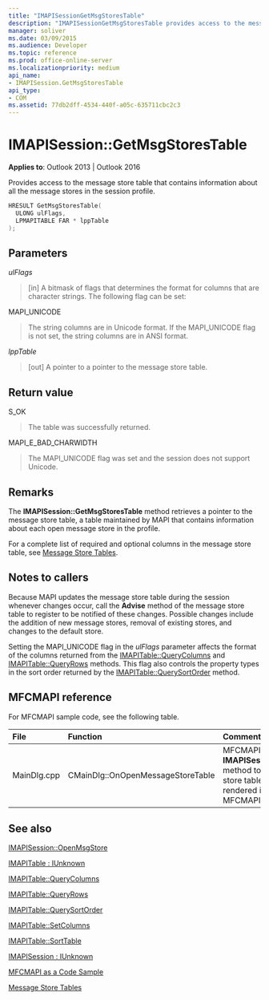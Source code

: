 ```yaml
---
title: "IMAPISessionGetMsgStoresTable"
description: "IMAPISessionGetMsgStoresTable provides access to the message store table that contains information about all the message stores in the session profile."
manager: soliver
ms.date: 03/09/2015
ms.audience: Developer
ms.topic: reference
ms.prod: office-online-server
ms.localizationpriority: medium
api_name:
- IMAPISession.GetMsgStoresTable
api_type:
- COM
ms.assetid: 77db2dff-4534-440f-a05c-635711cbc2c3
---
```


# IMAPISession::GetMsgStoresTable

  
  
**Applies to**: Outlook 2013 | Outlook 2016 
  
Provides access to the message store table that contains information about all the message stores in the session profile.
  
```cpp
HRESULT GetMsgStoresTable(
  ULONG ulFlags,
  LPMAPITABLE FAR * lppTable
);
```

## Parameters

 _ulFlags_
  
> [in] A bitmask of flags that determines the format for columns that are character strings. The following flag can be set:
    
MAPI_UNICODE 
  
> The string columns are in Unicode format. If the MAPI_UNICODE flag is not set, the string columns are in ANSI format.
    
 _lppTable_
  
> [out] A pointer to a pointer to the message store table.
    
## Return value

S_OK 
  
> The table was successfully returned.
    
MAPI_E_BAD_CHARWIDTH 
  
> The MAPI_UNICODE flag was set and the session does not support Unicode.
    
## Remarks

The **IMAPISession::GetMsgStoresTable** method retrieves a pointer to the message store table, a table maintained by MAPI that contains information about each open message store in the profile. 
  
For a complete list of required and optional columns in the message store table, see [Message Store Tables](message-store-tables.md). 
  
## Notes to callers

Because MAPI updates the message store table during the session whenever changes occur, call the **Advise** method of the message store table to register to be notified of these changes. Possible changes include the addition of new message stores, removal of existing stores, and changes to the default store. 
  
Setting the MAPI_UNICODE flag in the _ulFlags_ parameter affects the format of the columns returned from the [IMAPITable::QueryColumns](imapitable-querycolumns.md) and [IMAPITable::QueryRows](imapitable-queryrows.md) methods. This flag also controls the property types in the sort order returned by the [IMAPITable::QuerySortOrder](imapitable-querysortorder.md) method. 
  
## MFCMAPI reference

For MFCMAPI sample code, see the following table.
  
|**File**|**Function**|**Comment**|
|:-----|:-----|:-----|
|MainDlg.cpp  <br/> |CMainDlg::OnOpenMessageStoreTable  <br/> |MFCMAPI uses the **IMAPISession::GetMsgStoresTable** method to obtain the message store table so that it can be rendered in the main dialog box of MFCMAPI. |
   
## See also



[IMAPISession::OpenMsgStore](imapisession-openmsgstore.md)
  
[IMAPITable : IUnknown](imapitableiunknown.md)
  
[IMAPITable::QueryColumns](imapitable-querycolumns.md)
  
[IMAPITable::QueryRows](imapitable-queryrows.md)
  
[IMAPITable::QuerySortOrder](imapitable-querysortorder.md)
  
[IMAPITable::SetColumns](imapitable-setcolumns.md)
  
[IMAPITable::SortTable](imapitable-sorttable.md)
  
[IMAPISession : IUnknown](imapisessioniunknown.md)


[MFCMAPI as a Code Sample](mfcmapi-as-a-code-sample.md)
  
[Message Store Tables](message-store-tables.md)

